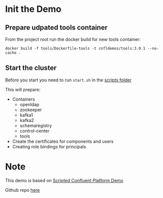 # Init the Demo

## Prepare udpated tools container

From the project root run the docker build for new tools container:

```docker build -f tools/Dockerfile-tools -t cnfldemos/tools:3.0.1 --no-cache . ```

## Start the cluster 

Before you start you need to run ```start.sh``` in the [scripts folder](scripts/start.sh)

This will prepare:

* Containers
    * openldap 
    * zookeeper 
    * kafka1 
    * kafka2 
    * schemaregistry 
    * control-center
    * tools
* Create the certificates for components and users
* Creating role bindings for principals



# Note

This demo is based on [Scripted Confluent Platform Demo](https://docs.confluent.io/platform/current/tutorials/cp-demo/docs/overview.html)

Github repo [here](https://github.com/confluentinc/cp-demo)